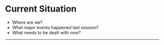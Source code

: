 
# Current Situation
* Where are we?
* What major events happened last session?
* What needs to be dealt with now?

---
